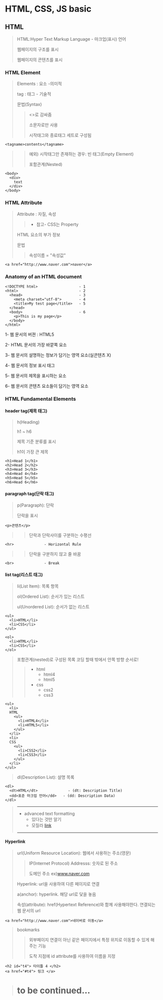 # HTML, CSS, JS basic

## HTML

> HTML:Hyper Text Markup Language - 마크업(표시) 언어
> 
> 웹페이지의 구조를 표시
> 
> 웹페이지의 콘텐츠를 표시

### HTML Element

> Elements : 요소 -의미적
> 
> tag : 태그 - 기술적
> 
> 문법(Syntax)
> > <>로 감싸줌
> > 
> > 소문자로만 사용
> > 
> > 시작태그와 종료태그 세트로 구성됨
```
<tagname>contents</tagname>
```
> > 
> > 예외) 시작태그만 존재하는 경우: 빈 태그(Empty Element)
> > 
> > 포함관계(Nested)
```
<body>
  <div>
    text
  </div>
</body>
```


### HTML Attribute

> Attribute : 자질, 속성
> > * 참고- CSS는 Property
> 
> HTML 요소의 부가 정보
> 
> 문법
> > 속성이름 = "속성값"
```
<a href="http://www.naver.com">naver</a>
```

### Anatomy of an HTML document

```
<!DOCTYPE html>                   - 1
<html>                            - 2
  <head>                          - 3
    <meta charset="utf-8">        - 4
    <title>My test page</title>   - 5
  </head>
  <body>                          - 6
    <p>This is my page</p>
  </body>
</html>
```

1- 웹 문서의 버젼 : HTML5

2- HTML 문서의 가장 바깥쪽 요소

3- 웹 문서의 설명하는 정보가 담기는 영역 요소(실콘텐츠 X)

4- 웹 문서의 정보 표시 태그

5- 웹 문서의 제목을 표시하는 요소

6- 웹 문서의 콘텐츠 요소들이 담기는 영역 요소


### HTML Fundamental Elements

#### header tag(제목 태그)

> h(Heading)
>
> h1 ~ h6
> 
> 제목 기준 분류를 표시
> 
> h1이 가장 큰 제목

```
<h1>Head 1</h1>
<h2>Head 2</h2>
<h3>Head 3</h3>
<h4>Head 4</h4>
<h5>Head 5</h5>
<h6>Head 6</h6>
```

#### paragraph tag(단락 태그)

> p(Paragraph): 단락
>
> 단락을 표시
```
<p>콘텐츠</p>
```
> > 단락과 단락사이를 구분하는 수평선
```
<hr>              - Horizontal Rule
```
> > 단락을 구분하지 않고 줄 바꿈
```
<br>              - Break
```

#### list tag(리스트 태그)

> li(List Item): 목록 항목
> 
> ol(Ordered List): 순서가 있는 리스트
> 
> ul(Unordered List): 순서가 없는 리스트
```
<ul>
  <li>HTML</li>
  <li>CSS</li>
</ul>

<ol>
  <li>HTML</li>
  <li>CSS</li>
</ol>
```
> 포함관계(nested)로 구성된 목록
> 코딩 할때 밖에서 안쪽 방향 순서로!
> > - html
> >   - html4
> >   - html5
> > - css
> >   - css2
> >   - css3
```
<ul>
  <li>
  HTML
    <ul>
      <li>HTML4</li>
      <li>HTML5</li>
    </ul>
  </li>
  <li>
  CSS
    <ul>
      <li>CSS2</li>
      <li>CSS3</li>
    </ul>
  </li>
</ul>
```

> dl(Description List): 설명 목록

```
<dl>
  <dt>HTML</dt>              - (dt: Description Title)
  <dd>표준 마크업 언어</dd>   - (dd: Description Data)
</dl>

```
> ***
> * advanced text formatting
>   - 있다는 것만 알기
>   - 모질라 [link](https://developer.mozilla.org/en-US/docs/Learn/HTML/Introduction_to_HTML/Advanced_text_formatting)
> ***

#### Hyperlink

> url(Uniform Resource Location): 웹에서 사용하는 주소(영문)
> 
> > IP(Internet Protocol) Addresss: 숫자로 된 주소
> > 
> > 도메인 주소 ex)www.naver.com
> > 
> Hyperlink: url을 사용하여 다른 페이지로 연결
> 
> a(anchor): hyperlink. 해당 url로 닻을 놓음
> 
> 속성(attribute): href(Hypertext Reference)와 함께 사용해야한다. 연결되는 웹 문서의 url
```
<a href="http://www.naver.com">네이버로 이동</a>
```
> bookmarks
> >외부페이지 연결이 아닌 같은 페이지에서 특정 위치로 이동할 수 있게 해주는 기능
> >
> >도착 지점에 id attribute를 사용하여 이름을 지정
```
<h2 id="t4"> 타이틀 4 </h2>
<a href="#t4"> 링크 </a>
```



> # to be continued...
